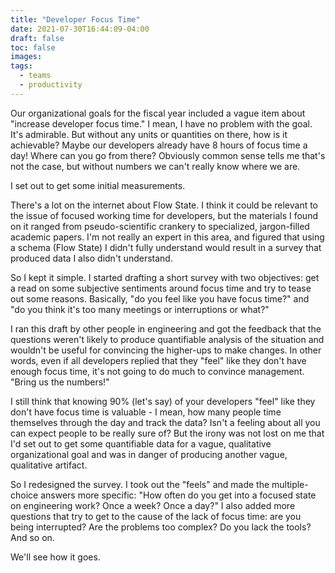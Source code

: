 ```yaml
---
title: "Developer Focus Time"
date: 2021-07-30T16:44:09-04:00
draft: false
toc: false
images:
tags: 
  - teams
  - productivity
---
```


Our organizational goals for the fiscal year included a vague item about "increase developer focus time." I mean, I have no problem with the goal. It's admirable. But without any units or quantities on there, how is it achievable? Maybe our developers already have 8 hours of focus time a day! Where can you go from there? Obviously common sense tells me that's not the case, but without numbers we can't really know where we are.

I set out to get some initial measurements.

There's a lot on the internet about Flow State. I think it could be relevant to the issue of focused working time for developers, but the materials I found on it ranged from pseudo-scientific crankery to specialized, jargon-filled academic papers. I'm not really an expert in this area, and figured that using a schema (Flow State) I didn't fully understand would result in a survey that produced data I also didn't understand.

So I kept it simple. I started drafting a short survey with two objectives: get a read on some subjective sentiments around focus time and try to tease out some reasons. Basically, "do you feel like you have focus time?" and "do you think it's too many meetings or interruptions or what?"

I ran this draft by other people in engineering and got the feedback that the questions weren't likely to produce quantifiable analysis of the situation and wouldn't be useful for convincing the higher-ups to make changes. In other words, even if all developers replied that they "feel" like they don't have enough focus time, it's not going to do much to convince management. "Bring us the numbers!"

I still think that knowing 90% (let's say) of your developers "feel" like they don't have focus time is valuable - I mean, how many people time themselves through the day and track the data? Isn't a feeling about all you can expect people to be really sure of? But the irony was not lost on me that I'd set out to get some quantifiable data for a vague, qualitative organizational goal and was in danger of producing another vague, qualitative artifact. 

So I redesigned the survey. I took out the "feels" and made the multiple-choice answers more specific: "How often do you get into a focused state on engineering work? Once a week? Once a day?" I also added more questions that try to get to the cause of the lack of focus time: are you being interrupted? Are the problems too complex? Do you lack the tools? And so on.

We'll see how it goes.

